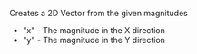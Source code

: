 Creates a 2D Vector from the given magnitudes
* "x" - The magnitude in the X direction
* "y" - The magnitude in the Y direction